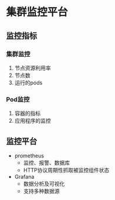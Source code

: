 # 集群监控平台

## 监控指标

### 集群监控

1. 节点资源利用率
2. 节点数
3. 运行的pods

### Pod监控

1. 容器的指标
2. 应用程序的监控

## 监控平台

* prometheus
  * 监控、报警、数据库
  * HTTP协议周期性抓取被监控组件状态
* Grafana
  * 数据分析及可视化
  * 支持多种数据源



